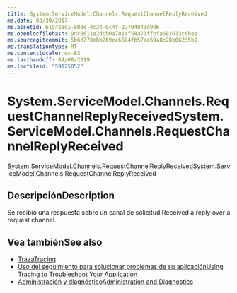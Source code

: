 ```yaml
---
title: System.ServiceModel.Channels.RequestChannelReplyReceived
ms.date: 03/30/2017
ms.assetid: 61d428d1-903e-4c34-9c4f-22704043d9d6
ms.openlocfilehash: 9dc0611e2dcb0a7814f58a71ffbfa681613c6bee
ms.sourcegitcommit: 5b6d778ebb269ee6684fb57ad69a8c28b06235b9
ms.translationtype: MT
ms.contentlocale: es-ES
ms.lasthandoff: 04/08/2019
ms.locfileid: "59125052"
---
```

# <a name="systemservicemodelchannelsrequestchannelreplyreceived"></a><span data-ttu-id="f1920-102">System.ServiceModel.Channels.RequestChannelReplyReceived</span><span class="sxs-lookup"><span data-stu-id="f1920-102">System.ServiceModel.Channels.RequestChannelReplyReceived</span></span>
<span data-ttu-id="f1920-103">System.ServiceModel.Channels.RequestChannelReplyReceived</span><span class="sxs-lookup"><span data-stu-id="f1920-103">System.ServiceModel.Channels.RequestChannelReplyReceived</span></span>  
  
## <a name="description"></a><span data-ttu-id="f1920-104">Descripción</span><span class="sxs-lookup"><span data-stu-id="f1920-104">Description</span></span>  
 <span data-ttu-id="f1920-105">Se recibió una respuesta sobre un canal de solicitud.</span><span class="sxs-lookup"><span data-stu-id="f1920-105">Received a reply over a request channel.</span></span>  
  
## <a name="see-also"></a><span data-ttu-id="f1920-106">Vea también</span><span class="sxs-lookup"><span data-stu-id="f1920-106">See also</span></span>

- [<span data-ttu-id="f1920-107">Traza</span><span class="sxs-lookup"><span data-stu-id="f1920-107">Tracing</span></span>](../../../../../docs/framework/wcf/diagnostics/tracing/index.md)
- [<span data-ttu-id="f1920-108">Uso del seguimiento para solucionar problemas de su aplicación</span><span class="sxs-lookup"><span data-stu-id="f1920-108">Using Tracing to Troubleshoot Your Application</span></span>](../../../../../docs/framework/wcf/diagnostics/tracing/using-tracing-to-troubleshoot-your-application.md)
- [<span data-ttu-id="f1920-109">Administración y diagnóstico</span><span class="sxs-lookup"><span data-stu-id="f1920-109">Administration and Diagnostics</span></span>](../../../../../docs/framework/wcf/diagnostics/index.md)
